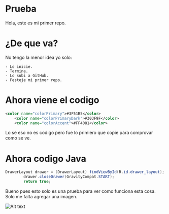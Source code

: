 # Prueba
Hola, este es mi primer repo.
# ¿De que va?
No tengo la menor idea yo solo:
```
- Lo inicie.
- Termine.
- Lo subi a GitHub.
- Festeje mi primer repo.
```
# Ahora viene el codigo
```xml
<color name="colorPrimary">#3F51B5</color>
    <color name="colorPrimaryDark">#303F9F</color>
    <color name="colorAccent">#FF4081</color>
```
Lo se eso no es codigo pero fue lo primiero que copie para comprovar como se ve.

# Ahora codigo Java

```java
DrawerLayout drawer = (DrawerLayout) findViewById(R.id.drawer_layout);
        drawer.closeDrawer(GravityCompat.START);
        return true;
 ```
 
 Bueno pues esto solo es una prueba para ver como funciona esta cosa. Solo me falta agregar una imagen.
 
![Alt text](relative/path/to/img.jpg?raw=true "Title")
